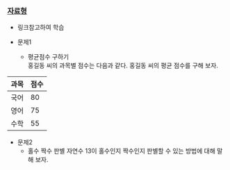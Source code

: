 ### [자료형](https://wikidocs.net/192)

* 링크참고하여 학습

* 문제1
  * 평균점수 구하기<br/>
    홍길동 씨의 과목별 점수는 다음과 같다. 홍길동 씨의 평균 점수를 구해 보자.<br/>

| 과목  | 점수  |
|-----|-----|
| 국어  | 80  |
| 영어  | 75  |
| 수학  | 55  |

* 문제2
  * 홀수 짝수 판별
    자연수 13이 홀수인지 짝수인지 판별할 수 있는 방법에 대해 말해 보자.

  




